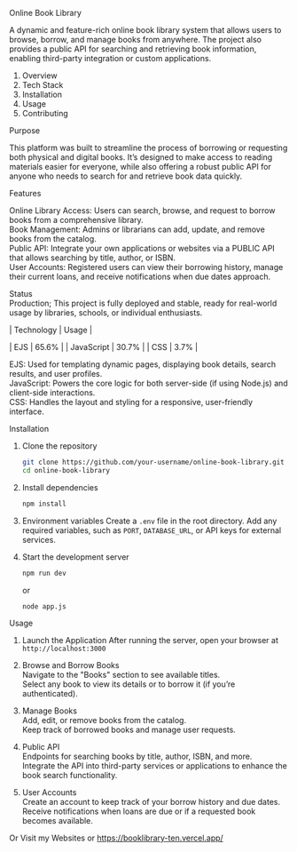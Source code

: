 Online Book Library

A dynamic and feature-rich online book library system that allows users to browse, borrow, and manage books from anywhere. The project also provides a public API for searching and retrieving book information, enabling third-party integration or custom applications.

1. Overview 
2. Tech Stack
3. Installation
4. Usage  
5. Contributing  

Purpose  

This platform was built to streamline the process of borrowing or requesting both physical and digital books. It’s designed to make access to reading materials easier for everyone, while also offering 
a robust public API for anyone who needs to search for and retrieve book data quickly.

Features  

Online Library Access: Users can search, browse, and request to borrow books from a comprehensive library.  
Book Management: Admins or librarians can add, update, and remove books from the catalog.  
Public API: Integrate your own applications or websites via a PUBLIC API that allows searching by title, author, or ISBN.  
User Accounts: Registered users can view their borrowing history, manage their current loans, and receive notifications when due dates approach.  

Status  
Production; This project is fully deployed and stable, ready for real-world usage by libraries, schools, or individual enthusiasts.


| Technology     | Usage  |

| EJS        | 65.6%    |
| JavaScript | 30.7%    |
| CSS        | 3.7%     |

EJS: Used for templating dynamic pages, displaying book details, search results, and user profiles.  
JavaScript: Powers the core logic for both server-side (if using Node.js) and client-side interactions.  
CSS: Handles the layout and styling for a responsive, user-friendly interface.


 Installation

1. Clone the repository  
   ```bash
   git clone https://github.com/your-username/online-book-library.git
   cd online-book-library
   ```

2. Install dependencies  
   ```bash
   npm install
   ```

3. Environment variables 
    Create a `.env` file in the root directory.
    Add any required variables, such as `PORT`, `DATABASE_URL`, or API keys for external services.

4. Start the development server 
   ```bash
   npm run dev
   ```
   or  
   ```bash
   node app.js
   ```



 Usage

1. Launch the Application 
   After running the server, open your browser at `http://localhost:3000` 

2. Browse and Borrow Books  
   Navigate to the "Books" section to see available titles.  
   Select any book to view its details or to borrow it (if you’re authenticated).

3. Manage Books  
   Add, edit, or remove books from the catalog.  
   Keep track of borrowed books and manage user requests.

4. Public API  
   Endpoints for searching books by title, author, ISBN, and more.  
   Integrate the API into third-party services or applications to enhance the book search functionality.

5. User Accounts  
   Create an account to keep track of your borrow history and due dates.  
   Receive notifications when loans are due or if a requested book becomes available.

Or Visit my Websites
[
](https://musse.uk/)
or https://booklibrary-ten.vercel.app/

